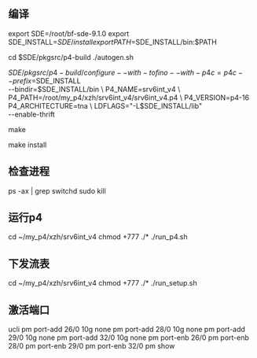 
## 编译

export SDE=/root/bf-sde-9.1.0
export SDE_INSTALL=$SDE/install
export PATH=$SDE_INSTALL/bin:$PATH


cd $SDE/pkgsrc/p4-build
./autogen.sh

$SDE/pkgsrc/p4-build/configure --with-tofino --with-p4c=p4c --prefix=$SDE_INSTALL \
--bindir=$SDE_INSTALL/bin \
P4_NAME=srv6int_v4 \
P4_PATH=/root/my_p4/xzh/srv6int_v4/srv6int_v4.p4 \
P4_VERSION=p4-16 P4_ARCHITECTURE=tna \
LDFLAGS="-L$SDE_INSTALL/lib" \
--enable-thrift

make

make install

## 检查进程

ps -ax | grep switchd
sudo kill <proces id>

## 运行p4

cd ~/my_p4/xzh/srv6int_v4
chmod +777 ./*
./run_p4.sh

## 下发流表

cd ~/my_p4/xzh/srv6int_v4
chmod +777 ./*
./run_setup.sh

## 激活端口

ucli
pm port-add 26/0 10g none
pm port-add 28/0 10g none
pm port-add 29/0 10g none
pm port-add 32/0 10g none
pm port-enb 26/0
pm port-enb 28/0
pm port-enb 29/0
pm port-enb 32/0
pm show
